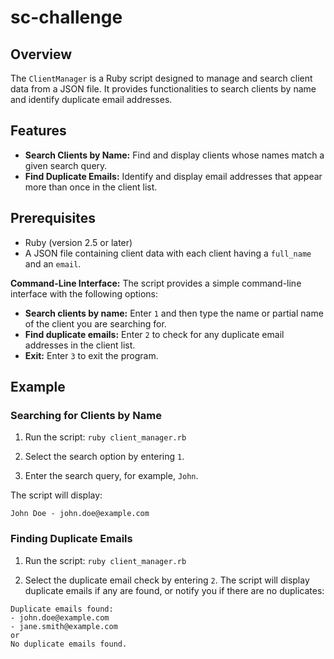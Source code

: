 # sc-challenge

## Overview

The `ClientManager` is a Ruby script designed to manage and search client data from a JSON file. It provides functionalities to search clients by name and identify duplicate email addresses.


## Features

- **Search Clients by Name:** Find and display clients whose names match a given search query.
- **Find Duplicate Emails:** Identify and display email addresses that appear more than once in the client list.


## Prerequisites

- Ruby (version 2.5 or later)
- A JSON file containing client data with each client having a `full_name` and an `email`.

**Command-Line Interface:** The script provides a simple command-line interface with the following options:
- **Search clients by name:** Enter `1` and then type the name or partial name of the client you are searching for.
- **Find duplicate emails:** Enter `2` to check for any duplicate email addresses in the client list.
- **Exit:** Enter `3` to exit the program.

## Example

### Searching for Clients by Name

1. Run the script:
```ruby client_manager.rb```

2. Select the search option by entering `1`.

3. Enter the search query, for example, `John`.

The script will display:

```John Doe - john.doe@example.com```

### Finding Duplicate Emails

1. Run the script:
```ruby client_manager.rb```

2. Select the duplicate email check by entering `2`.
The script will display duplicate emails if any are found, or notify you if there are no duplicates:
```
Duplicate emails found:
- john.doe@example.com
- jane.smith@example.com
or
No duplicate emails found.
```
